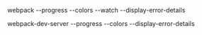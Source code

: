 
webpack --progress --colors --watch --display-error-details

webpack-dev-server --progress --colors --display-error-details